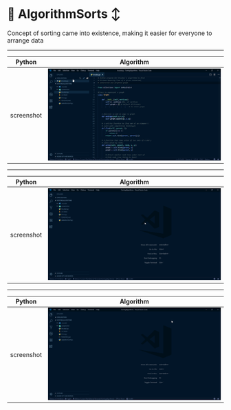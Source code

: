 # 🐍 AlgorithmSorts ↕️
Concept of sorting came into existence, making it easier for everyone to arrange data 
***
| Python | Algorithm |
| --- | --- |
| screenshot | ![Alt Text](https://github.com/ofuen/AlgorithmSorts/blob/master/screenshot/Kruskal.gif) |
***
| Python | Algorithm |
| --- | --- |
| screenshot | ![Alt Text](https://github.com/ofuen/AlgorithmSorts/blob/master/screenshot/Prim.gif) |
***
| Python | Algorithm |
| --- | --- |
| screenshot | ![Alt Text](https://github.com/ofuen/AlgorithmSorts/blob/master/screenshot/Selection.gif) |
